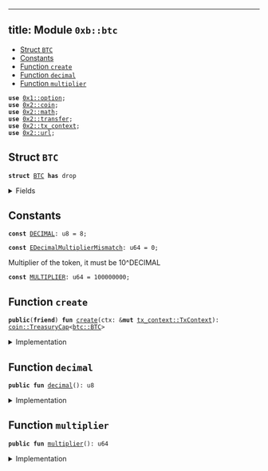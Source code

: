 
---
title: Module `0xb::btc`
---



-  [Struct `BTC`](#0xb_btc_BTC)
-  [Constants](#@Constants_0)
-  [Function `create`](#0xb_btc_create)
-  [Function `decimal`](#0xb_btc_decimal)
-  [Function `multiplier`](#0xb_btc_multiplier)


<pre><code><b>use</b> <a href="../move-stdlib/option.md#0x1_option">0x1::option</a>;
<b>use</b> <a href="../sui-framework/coin.md#0x2_coin">0x2::coin</a>;
<b>use</b> <a href="../sui-framework/math.md#0x2_math">0x2::math</a>;
<b>use</b> <a href="../sui-framework/transfer.md#0x2_transfer">0x2::transfer</a>;
<b>use</b> <a href="../sui-framework/tx_context.md#0x2_tx_context">0x2::tx_context</a>;
<b>use</b> <a href="../sui-framework/url.md#0x2_url">0x2::url</a>;
</code></pre>



<a name="0xb_btc_BTC"></a>

## Struct `BTC`



<pre><code><b>struct</b> <a href="btc.md#0xb_btc_BTC">BTC</a> <b>has</b> drop
</code></pre>



<details>
<summary>Fields</summary>


<dl>
<dt>
<code>dummy_field: bool</code>
</dt>
<dd>

</dd>
</dl>


</details>

<a name="@Constants_0"></a>

## Constants


<a name="0xb_btc_DECIMAL"></a>



<pre><code><b>const</b> <a href="btc.md#0xb_btc_DECIMAL">DECIMAL</a>: u8 = 8;
</code></pre>



<a name="0xb_btc_EDecimalMultiplierMismatch"></a>



<pre><code><b>const</b> <a href="btc.md#0xb_btc_EDecimalMultiplierMismatch">EDecimalMultiplierMismatch</a>: u64 = 0;
</code></pre>



<a name="0xb_btc_MULTIPLIER"></a>

Multiplier of the token, it must be 10^DECIMAL


<pre><code><b>const</b> <a href="btc.md#0xb_btc_MULTIPLIER">MULTIPLIER</a>: u64 = 100000000;
</code></pre>



<a name="0xb_btc_create"></a>

## Function `create`



<pre><code><b>public</b>(<b>friend</b>) <b>fun</b> <a href="btc.md#0xb_btc_create">create</a>(ctx: &<b>mut</b> <a href="../sui-framework/tx_context.md#0x2_tx_context_TxContext">tx_context::TxContext</a>): <a href="../sui-framework/coin.md#0x2_coin_TreasuryCap">coin::TreasuryCap</a>&lt;<a href="btc.md#0xb_btc_BTC">btc::BTC</a>&gt;
</code></pre>



<details>
<summary>Implementation</summary>


<pre><code><b>public</b>(package) <b>fun</b> <a href="btc.md#0xb_btc_create">create</a>(ctx: &<b>mut</b> TxContext): TreasuryCap&lt;<a href="btc.md#0xb_btc_BTC">BTC</a>&gt; {
    <b>assert</b>!(<a href="btc.md#0xb_btc_MULTIPLIER">MULTIPLIER</a> == pow(10, <a href="btc.md#0xb_btc_DECIMAL">DECIMAL</a>), <a href="btc.md#0xb_btc_EDecimalMultiplierMismatch">EDecimalMultiplierMismatch</a>);
    <b>let</b> (treasury_cap, metadata) = <a href="../sui-framework/coin.md#0x2_coin_create_currency">coin::create_currency</a>(
        <a href="btc.md#0xb_btc_BTC">BTC</a> {},
        <a href="btc.md#0xb_btc_DECIMAL">DECIMAL</a>,
        b"<a href="btc.md#0xb_btc_BTC">BTC</a>",
        b"Bitcoin",
        b"Bridged Bitcoin token",
        <a href="../move-stdlib/option.md#0x1_option_none">option::none</a>(),
        ctx
    );
    <a href="../sui-framework/transfer.md#0x2_transfer_public_freeze_object">transfer::public_freeze_object</a>(metadata);
    treasury_cap
}
</code></pre>



</details>

<a name="0xb_btc_decimal"></a>

## Function `decimal`



<pre><code><b>public</b> <b>fun</b> <a href="btc.md#0xb_btc_decimal">decimal</a>(): u8
</code></pre>



<details>
<summary>Implementation</summary>


<pre><code><b>public</b> <b>fun</b> <a href="btc.md#0xb_btc_decimal">decimal</a>(): u8 { <a href="btc.md#0xb_btc_DECIMAL">DECIMAL</a> }
</code></pre>



</details>

<a name="0xb_btc_multiplier"></a>

## Function `multiplier`



<pre><code><b>public</b> <b>fun</b> <a href="btc.md#0xb_btc_multiplier">multiplier</a>(): u64
</code></pre>



<details>
<summary>Implementation</summary>


<pre><code><b>public</b> <b>fun</b> <a href="btc.md#0xb_btc_multiplier">multiplier</a>(): u64 { <a href="btc.md#0xb_btc_MULTIPLIER">MULTIPLIER</a> }
</code></pre>



</details>
